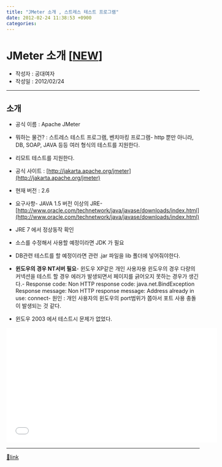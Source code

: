 ```yaml
---
title: "JMeter 소개 , 스트레스 테스트 프로그램"
date: 2012-02-24 11:38:53 +0900
categories: 
---
```

  

JMeter 소개 [[NEW](http://www.mins01.com/web_work/doc/jmeter/jmeter.html)]
========================================================================

- 작성자 : 공대여자
- 작성일 : 2012/02/24

- - - - - -

소개
--

- 공식 이름 : Apache JMeter
- 뭐하는 물건? : 스트레스 테스트 프로그램, 벤치마킹 프로그램- http 뿐만 아니라, DB, SOAP, JAVA 등등 여러 형식의 테스트를 지원한다.
- 리모트 테스트를 지원한다.


- 공식 사이트 : [http://jakarta.apache.org/jmeter](http://jakarta.apache.org/jmeter)
- 현재 버전 : 2.6
- 요구사항- JAVA 1.5 버전 이상의 JRE- [http://www.oracle.com/technetwork/java/javase/downloads/index.html](http://www.oracle.com/technetwork/java/javase/downloads/index.html)
- JRE 7 에서 정상동작 확인


- 소스를 수정해서 사용할 예정이라면 JDK 가 필요
- DB관련 테스트를 할 예정이라면 관련 .jar 파일을 lib 폴더에 넣어줘야한다.
- **윈도우의 경우 NT서버 필요**- 윈도우 XP같은 개인 사용자용 윈도우의 경우 다량의 커넥션을 테스트 할 경우 에러가 발생되면서 페이지를 긁어오지 못하는 경우가 생긴다.- Response code: Non HTTP response code: java.net.BindException  
Response message: Non HTTP response message: Address already in use: connect- 원인 : 개인 사용자의 윈도우의 port범위가 쫍아서 포트 사용 충돌이 발생되는 것 같다.




- 윈도우 2003 에서 테스트시 문제가 없었다.





  
<iframe frameborder="0" height="300" src="/web_work/doc/jmeter/jmeter.html" width="550"></iframe>

  ***
[🔗link](http://www.mins01.com/mh/tech/read/760)